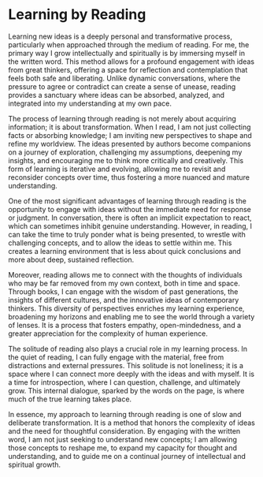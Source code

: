 # Learning by Reading

Learning new ideas is a deeply personal and transformative process, particularly when approached through the medium of
reading. For me, the primary way I grow intellectually and spiritually is by immersing myself in the written word. This
method allows for a profound engagement with ideas from great thinkers, offering a space for reflection and
contemplation that feels both safe and liberating. Unlike dynamic conversations, where the pressure to agree or
contradict can create a sense of unease, reading provides a sanctuary where ideas can be absorbed, analyzed, and
integrated into my understanding at my own pace.

The process of learning through reading is not merely about acquiring information; it is about transformation. When I
read, I am not just collecting facts or absorbing knowledge; I am inviting new perspectives to shape and refine my
worldview. The ideas presented by authors become companions on a journey of exploration, challenging my assumptions,
deepening my insights, and encouraging me to think more critically and creatively. This form of learning is iterative
and evolving, allowing me to revisit and reconsider concepts over time, thus fostering a more nuanced and mature
understanding.

One of the most significant advantages of learning through reading is the opportunity to engage with ideas without the
immediate need for response or judgment. In conversation, there is often an implicit expectation to react, which can
sometimes inhibit genuine understanding. However, in reading, I can take the time to truly ponder what is being
presented, to wrestle with challenging concepts, and to allow the ideas to settle within me. This creates a learning
environment that is less about quick conclusions and more about deep, sustained reflection.

Moreover, reading allows me to connect with the thoughts of individuals who may be far removed from my own context, both
in time and space. Through books, I can engage with the wisdom of past generations, the insights of different cultures,
and the innovative ideas of contemporary thinkers. This diversity of perspectives enriches my learning experience,
broadening my horizons and enabling me to see the world through a variety of lenses. It is a process that fosters
empathy, open-mindedness, and a greater appreciation for the complexity of human experience.

The solitude of reading also plays a crucial role in my learning process. In the quiet of reading, I can fully engage
with the material, free from distractions and external pressures. This solitude is not loneliness; it is a space where I
can connect more deeply with the ideas and with myself. It is a time for introspection, where I can question, challenge,
and ultimately grow. This internal dialogue, sparked by the words on the page, is where much of the true learning takes
place.

In essence, my approach to learning through reading is one of slow and deliberate transformation. It is a method that
honors the complexity of ideas and the need for thoughtful consideration. By engaging with the written word, I am not
just seeking to understand new concepts; I am allowing those concepts to reshape me, to expand my capacity for thought
and understanding, and to guide me on a continual journey of intellectual and spiritual growth.


